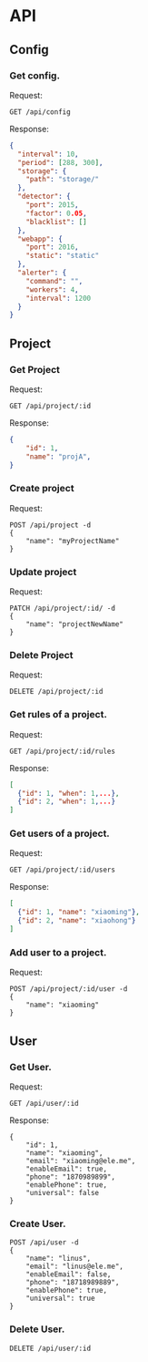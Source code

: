 API
===

Config
------

### Get config.

Request:

```
GET /api/config
```

Response:

```json
{
  "interval": 10,
  "period": [288, 300],
  "storage": {
    "path": "storage/"
  },
  "detector": {
    "port": 2015,
    "factor": 0.05,
    "blacklist": []
  },
  "webapp": {
    "port": 2016,
    "static": "static"
  },
  "alerter": {
    "command": "",
    "workers": 4,
    "interval": 1200
  }
}
```

Project
-------

### Get Project

Request:

```
GET /api/project/:id
```

Response:

```json
{
    "id": 1,
    "name": "projA",
}
```

### Create project

Request:

```
POST /api/project -d
{
    "name": "myProjectName"
}
```

### Update project

Request:

```
PATCH /api/project/:id/ -d
{
    "name": "projectNewName"
}
```

### Delete Project

Request:

```
DELETE /api/project/:id
```

### Get rules of a project.

Request:

```
GET /api/project/:id/rules
```

Response:

```json
[
  {"id": 1, "when": 1,...},
  {"id": 2, "when": 1,...}
]
```

### Get users of a project.

Request:

```
GET /api/project/:id/users
```

Response:

```json
[
  {"id": 1, "name": "xiaoming"},
  {"id": 2, "name": "xiaohong"}
]
```

### Add user to a project.

Request:

```
POST /api/project/:id/user -d
{
    "name": "xiaoming"
}
```

User
----

### Get User.

Request:

```
GET /api/user/:id
```

Response:

```
{
    "id": 1,
    "name": "xiaoming",
    "email": "xiaoming@ele.me",
    "enableEmail": true,
    "phone": "1870989899",
    "enablePhone": true,
    "universal": false
}
```

### Create User.

```
POST /api/user -d
{
    "name": "linus",
    "email": "linus@ele.me",
    "enableEmail": false,
    "phone": "18718989889",
    "enablePhone": true,
    "universal": true
}
```

### Delete User.

```
DELETE /api/user/:id
```
